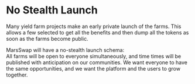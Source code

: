 # No Stealth Launch

Many yield farm projects make an early private launch of the farms. This allows a few selected to get all the benefits and then dump all the tokens as soon as the farms become public.

MarsSwap will have a no-stealth launch schema:  
All farms will be open to everyone simultaneously, and time times will be published with anticipation on our communities. We want everyone to have the same opportunities, and we want the platform and the users to grow together.

